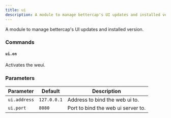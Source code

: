 ```yaml
---
title: ui
description: A module to manage bettercap's UI updates and installed version.
---
```


A module to manage bettercap's UI updates and installed version.

### Commands

#### `ui.on`

Activates the weui.

### Parameters

| Parameter    | Default     | Description                        |
| ------------ | ----------- | ---------------------------------- |
| `ui.address` | `127.0.0.1` | Address to bind the web ui to.     |
| `ui.port`    | `8080`      | Port to bind the web ui server to. |
